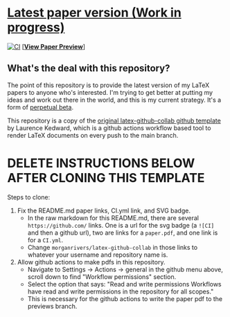 
# [Latest paper version (Work in progress)](https://github.com/morganrivers/latex-github-collab/blob/previews/master/paper.pdf)
[![CI](https://github.com/morganrivers/latex-github-collab/actions/workflows/CI.yml/badge.svg)](https://github.com/morganrivers/latex-github-collab/actions/workflows/CI.yml) [[__View Paper Preview__](https://github.com/morganrivers/latex-github-collab/blob/previews/master/paper.pdf)]

## What's the deal with this repository?
The point of this repository is to provide the latest version of my LaTeX papers to anyone who's interested. I'm trying to get better at putting my ideas and work out there in the world, and this is my current strategy. It's a form of [perpetual beta](https://en.wikipedia.org/wiki/Perpetual_beta).

This repository is a copy of the [original latex-github-collab github template](https://github.com/LKedward/latex-github-collab) by Laurence Kedward, which is a github actions workflow based tool to render LaTeX documents on every push to the main branch.

# DELETE INSTRUCTIONS BELOW AFTER CLONING THIS TEMPLATE
Steps to clone:
1. Fix the README.md paper links, CI.yml link, and SVG badge.
   - In the raw markdown for this README.md, there are several `https://github.com/` links. One is a url for the svg badge (a `![CI]` and then a github url), two are links for a `paper.pdf`, and one link is for a `CI.yml`.
   - Change `morganrivers/latex-github-collab` in those links to whatever your username and repository name is.
2. Allow github actions to make pdfs in this repository.
   - Navigate to Settings -> Actions -> general in the github menu above, scroll down to find "Workflow permissions" section.
   - Select the option that says: "Read and write permissions    Workflows have read and write permissions in the repository for all scopes."
   - This is necessary for the github actions to write the paper pdf to the previews branch.
